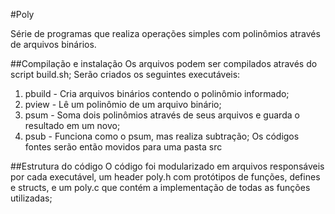 #Poly

Série de programas que realiza operações simples com polinômios através de arquivos binários.

##Compilação e instalação
Os arquivos podem ser compilados através do script build.sh; Serão criados os seguintes executáveis:
1. pbuild - Cria arquivos binários contendo o polinômio informado;
2. pview - Lê um polinômio de um arquivo binário;
3. psum - Soma dois polinômios através de seus arquivos e guarda o resultado em um novo;
4. psub - Funciona como o psum, mas realiza subtração;
Os códigos fontes serão então movidos para uma pasta src

##Estrutura do código
O código foi modularizado em arquivos responsáveis por cada executável, um header poly.h com protótipos de funções, defines e structs, e um poly.c que contém a implementação de todas as funções utilizadas;